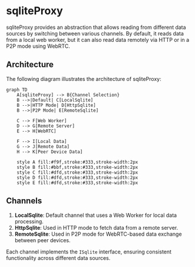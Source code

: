 # sqliteProxy

sqliteProxy provides an abstraction that allows reading from different data sources by switching between various channels. By default, it reads data from a local web worker, but it can also read data remotely via HTTP or in a P2P mode using WebRTC.

## Architecture

The following diagram illustrates the architecture of sqliteProxy:

```mermaid
graph TD
    A[sqliteProxy] --> B{Channel Selection}
    B -->|Default| C[LocalSqlite]
    B -->|HTTP Mode| D[HttpSqlite]
    B -->|P2P Mode| E[RemoteSqlite]

    C --> F[Web Worker]
    D --> G[Remote Server]
    E --> H[WebRTC]

    F --> I[Local Data]
    G --> J[Remote Data]
    H --> K[Peer Device Data]

    style A fill:#f9f,stroke:#333,stroke-width:2px
    style B fill:#bbf,stroke:#333,stroke-width:2px
    style C fill:#dfd,stroke:#333,stroke-width:2px
    style D fill:#dfd,stroke:#333,stroke-width:2px
    style E fill:#dfd,stroke:#333,stroke-width:2px
```

## Channels

1. **LocalSqlite**: Default channel that uses a Web Worker for local data processing.
2. **HttpSqlite**: Used in HTTP mode to fetch data from a remote server.
3. **RemoteSqlite**: Used in P2P mode for WebRTC-based data exchange between peer devices.

Each channel implements the `ISqlite` interface, ensuring consistent functionality across different data sources.
